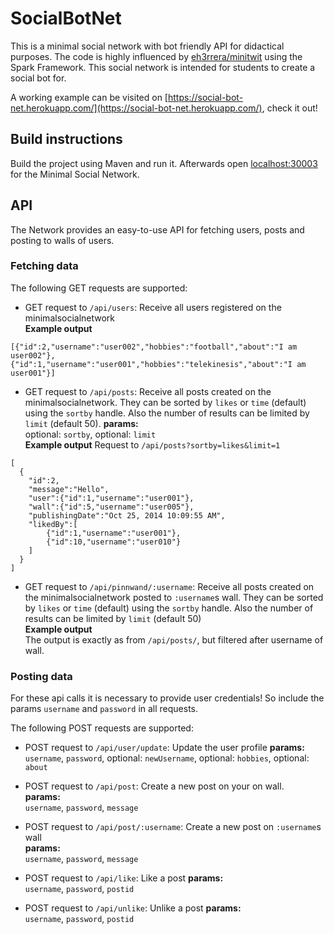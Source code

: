 # SocialBotNet

This is a minimal social network with bot friendly API for didactical purposes. The code is highly influenced by [eh3rrera/minitwit](https://github.com/eh3rrera/minitwit) using the Spark Framework.
This social network is intended for students to create a social bot for.

A working example can be visited on [https://social-bot-net.herokuapp.com/](https://social-bot-net.herokuapp.com/), check it out!

## Build instructions

Build the project using Maven and run it. Afterwards open [localhost:30003](http://localhost:30003) for the Minimal Social Network.

## API

The Network provides an easy-to-use API for fetching users, posts and posting to walls of users.

### Fetching data
The following GET requests are supported:

- GET request to `/api/users`: Receive all users registered on the minimalsocialnetwork  
**Example output**  
```
[{"id":2,"username":"user002","hobbies":"football","about":"I am user002"},{"id":1,"username":"user001","hobbies":"telekinesis","about":"I am user001"}]
```

- GET request to `/api/posts`: Receive all posts created on the minimalsocialnetwork. They can be sorted by `likes` or `time` (default) using the `sortby` handle. Also the number of results can be limited by `limit` (default 50).
**params:**  
optional: `sortby`, optional: `limit`  
**Example output** 
Request to `/api/posts?sortby=likes&limit=1`
```
[
  {
  	"id":2,
  	"message":"Hello",
  	"user":{"id":1,"username":"user001"},
  	"wall":{"id":5,"username":"user005"},
  	"publishingDate":"Oct 25, 2014 10:09:55 AM",
  	"likedBy":[
  		{"id":1,"username":"user001"},
  		{"id":10,"username":"user010"}
	]
  }
]
```

- GET request to `/api/pinnwand/:username`: Receive all posts created on the minimalsocialnetwork posted to `:username`s wall. They can be sorted by `likes` or `time` (default) using the `sortby` handle. Also the number of results can be limited by `limit` (default 50)  
**Example output**  
The output is exactly as from `/api/posts/`, but filtered after username of wall.

### Posting data
For these api calls it is necessary to provide user credentials! So include the params `username` and `password` in all requests.

The following POST requests are supported:


- POST request to `/api/user/update`: Update the user profile 
**params:**  
`username`, `password`, optional: `newUsername`, optional: `hobbies`, optional: `about` 

- POST request to `/api/post`: Create a new post on your on wall.  
**params:**  
`username`, `password`, `message`

- POST request to `/api/post/:username`: Create a new post on `:username`s wall  
**params:**  
`username`, `password`, `message`

- POST request to `/api/like`: Like a post 
**params:**  
`username`, `password`, `postid`

- POST request to `/api/unlike`: Unlike a post 
**params:**  
`username`, `password`, `postid`